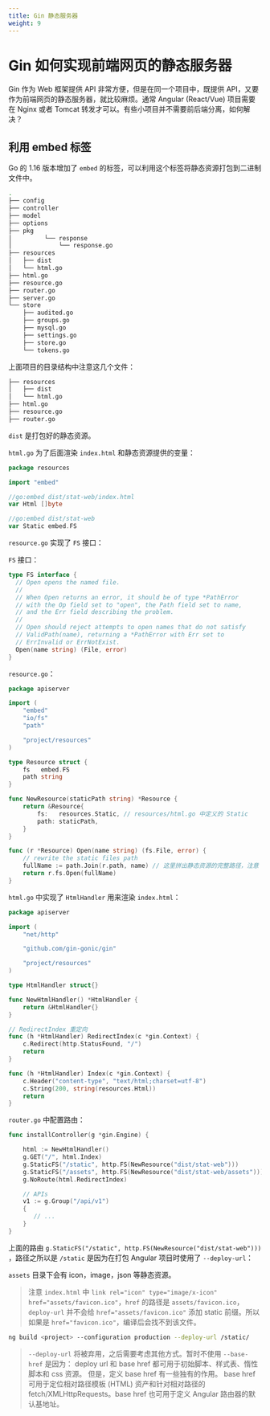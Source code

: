 ```yaml
---
title: Gin 静态服务器
weight: 9
---
```


# Gin 如何实现前端网页的静态服务器

Gin 作为 Web 框架提供 API 非常方便，但是在同一个项目中，既提供 API，又要作为前端网页的静态服务器，就比较麻烦。通常 Angular (React/Vue) 
项目需要在 Nginx 或者 Tomcat 转发才可以。有些小项目并不需要前后端分离，如何解决？

## 利用 embed 标签

Go 的 1.16 版本增加了 `embed` 的标签，可以利用这个标签将静态资源打包到二进制文件中。

```bash
.
├── config
├── controller
├── model
├── options
├── pkg
│         └── response
│             └── response.go
├── resources
│   ├── dist
│   └── html.go
├── html.go
├── resource.go
├── router.go
├── server.go
└── store
    ├── audited.go
    ├── groups.go
    ├── mysql.go
    ├── settings.go
    ├── store.go
    └── tokens.go
```

上面项目的目录结构中注意这几个文件：

```bash
├── resources
│   ├── dist
│   └── html.go
├── html.go
├── resource.go
├── router.go
```

`dist` 是打包好的静态资源。

`html.go` 为了后面渲染 `index.html` 和静态资源提供的变量：

```go
package resources

import "embed"

//go:embed dist/stat-web/index.html
var Html []byte

//go:embed dist/stat-web
var Static embed.FS
```

`resource.go` 实现了 `FS` 接口：

`FS` 接口：
```go
type FS interface {
  // Open opens the named file.
  //
  // When Open returns an error, it should be of type *PathError
  // with the Op field set to "open", the Path field set to name,
  // and the Err field describing the problem.
  //
  // Open should reject attempts to open names that do not satisfy
  // ValidPath(name), returning a *PathError with Err set to
  // ErrInvalid or ErrNotExist.
  Open(name string) (File, error)
}
```

`resource.go`：

```go
package apiserver

import (
	"embed"
	"io/fs"
	"path"

	"project/resources"
)

type Resource struct {
	fs   embed.FS
	path string
}

func NewResource(staticPath string) *Resource {
	return &Resource{
		fs:   resources.Static, // resources/html.go 中定义的 Static
		path: staticPath,
	}
}

func (r *Resource) Open(name string) (fs.File, error) {
	// rewrite the static files path
	fullName := path.Join(r.path, name) // 这里拼出静态资源的完整路径，注意 windows 下使用 filepath.Join，会导致找不到文件
	return r.fs.Open(fullName)
}
```

`html.go` 中实现了 `HtmlHandler` 用来渲染 `index.html`：

```go
package apiserver

import (
	"net/http"

	"github.com/gin-gonic/gin"

	"project/resources"
)

type HtmlHandler struct{}

func NewHtmlHandler() *HtmlHandler {
	return &HtmlHandler{}
}

// RedirectIndex 重定向
func (h *HtmlHandler) RedirectIndex(c *gin.Context) {
	c.Redirect(http.StatusFound, "/")
	return
}

func (h *HtmlHandler) Index(c *gin.Context) {
	c.Header("content-type", "text/html;charset=utf-8")
	c.String(200, string(resources.Html))
	return
}
```

`router.go` 中配置路由：

```go
func installController(g *gin.Engine) {

    html := NewHtmlHandler()
    g.GET("/", html.Index)
    g.StaticFS("/static", http.FS(NewResource("dist/stat-web")))
    g.StaticFS("/assets", http.FS(NewResource("dist/stat-web/assets")))
    g.NoRoute(html.RedirectIndex)

    // APIs
	v1 := g.Group("/api/v1")
    {
	   // ...
    }
}
```

上面的路由 `g.StaticFS("/static", http.FS(NewResource("dist/stat-web")))` ，路径之所以是 `/static` 是因为在打包 Angular 项目时使用了 `--deploy-url`：

`assets` 目录下会有 icon，image，json 等静态资源。

> 注意 `index.html` 中 `link rel="icon" type="image/x-icon" href="assets/favicon.ico"`，`href` 的路径是 `assets/favicon.ico`，
> `deploy-url` 并不会给 `href="assets/favicon.ico"` 添加 static 前缀。所以如果是 `href="favicon.ico"`，编译后会找不到该文件。

```bash
ng build <project> --configuration production --deploy-url /static/
```

> `--deploy-url` 将被弃用，之后需要考虑其他方式。暂时不使用 `--base-href` 是因为：
> deploy url 和 base href 都可用于初始脚本、样式表、惰性脚本和 css 资源。 但是，定义 base href 有一些独有的作用。
> base href 可用于定位相对路径模板 (HTML) 资产和针对相对路径的 fetch/XMLHttpRequests。base href 也可用于定义 Angular 路由器的默认基地址。
